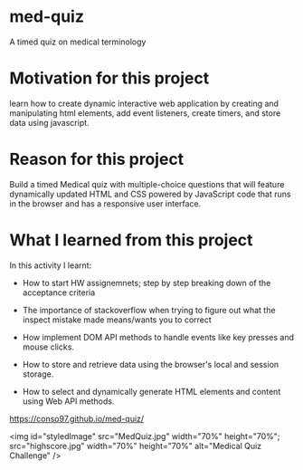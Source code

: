 # med-quiz
A timed quiz on medical terminology

# Motivation for this project

learn how to create dynamic interactive web application by creating and manipulating html elements, add event listeners, create timers, and store data using javascript. 

# Reason for this project 

Build a timed Medical quiz with multiple-choice questions that will feature dynamically updated HTML and CSS powered by JavaScript code that runs in the browser and has a responsive user interface.

# What I learned from this project 

In this activity I learnt:

* How to start HW assignemnets; step by step breaking down of the acceptance criteria 

* The importance of stackoverflow when trying to figure out what the inspect mistake made means/wants you to correct

* How implement DOM API methods to handle events like key presses and mouse clicks.

* How to store and retrieve data using the browser's local and session storage.

* How to select and dynamically generate HTML elements and content using Web API methods.

https://conso97.github.io/med-quiz/

<img id="styledImage"
    src="MedQuiz.jpg" width="70%" height="70%";
    src="highscore.jpg" width="70%" height="70%"
alt="Medical Quiz Challenge"
  />